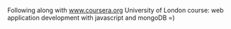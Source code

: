Following along with www.coursera.org University of London course: web application development with javascript and mongoDB =)
